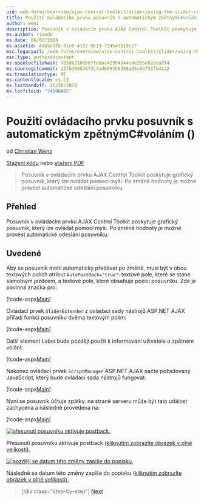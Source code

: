 ```yaml
---
uid: web-forms/overview/ajax-control-toolkit/slider/using-the-slider-control-with-auto-postback-cs
title: Použití ovládacího prvku posuvník s automatickým zpětnýmC#voláním () | Microsoft Docs
author: wenz
description: Posuvník v ovládacím prvku AJAX Control Toolkit poskytuje grafický posuvník, který lze ovládat pomocí myši. Je možné vytvořit posuvník pro autopost...
ms.author: riande
ms.date: 06/02/2008
ms.assetid: 4d85e9fb-91e6-41f2-9c13-754549b19c27
msc.legacyurl: /web-forms/overview/ajax-control-toolkit/slider/using-the-slider-control-with-auto-postback-cs
msc.type: authoredcontent
ms.openlocfilehash: 785d62108667fddac42994344cde265e82aca8f4
ms.sourcegitcommit: 22fbd8863672c4ad6693b8388ad5c8e753fb41a2
ms.translationtype: MT
ms.contentlocale: cs-CZ
ms.lasthandoff: 11/28/2019
ms.locfileid: "74598405"
---
```

# <a name="using-the-slider-control-with-auto-postback-c"></a>Použití ovládacího prvku posuvník s automatickým zpětnýmC#voláním ()

od [Christian Wenz](https://github.com/wenz)

[Stažení kódu](https://download.microsoft.com/download/9/3/f/93f8daea-bebd-4821-833b-95205389c7d0/Slider1.cs.zip) nebo [stažení PDF](https://download.microsoft.com/download/b/6/a/b6ae89ee-df69-4c87-9bfb-ad1eb2b23373/slider1CS.pdf)

> Posuvník v ovládacím prvku AJAX Control Toolkit poskytuje grafický posuvník, který lze ovládat pomocí myši. Po změně hodnoty je možné provést automatické odeslání posuvníku.

## <a name="overview"></a>Přehled

Posuvník v ovládacím prvku AJAX Control Toolkit poskytuje grafický posuvník, který lze ovládat pomocí myši. Po změně hodnoty je možné provést automatické odeslání posuvníku.

## <a name="steps"></a>Uvedené

Aby se posuvník mohl automaticky předávat po změně, musí být v obou textových polích atribut `AutoPostBack="true"`: textové pole, které se stane samotným jezdcem, a textové pole, které obsahuje pozici posuvníku. Zde je povinná značka pro:

[!code-aspx[Main](using-the-slider-control-with-auto-postback-cs/samples/sample1.aspx)]

Ovládací prvek `SliderExtender` z ovládací sady nástrojů ASP.NET AJAX přiřadí funkci posuvníku dvěma textovým polím:

[!code-aspx[Main](using-the-slider-control-with-auto-postback-cs/samples/sample2.aspx)]

Další element Label bude později použit k informování uživatele o zpětném volání:

[!code-aspx[Main](using-the-slider-control-with-auto-postback-cs/samples/sample3.aspx)]

Nakonec ovládací prvek `ScriptManager` ASP.NET AJAX načte požadovaný JavaScript, který bude ovládací sada nástrojů fungovat:

[!code-aspx[Main](using-the-slider-control-with-auto-postback-cs/samples/sample4.aspx)]

Nyní se posuvník účtuje zpátky. na straně serveru může být tato událost zachycena a následně provedena na:

[!code-aspx[Main](using-the-slider-control-with-auto-postback-cs/samples/sample5.aspx)]

[![přesunutí posuvníku aktivuje postback.](using-the-slider-control-with-auto-postback-cs/_static/image2.png)](using-the-slider-control-with-auto-postback-cs/_static/image1.png)

Přesunutí posuvníku aktivuje postback ([kliknutím zobrazíte obrázek v plné velikosti).](using-the-slider-control-with-auto-postback-cs/_static/image3.png)

[![později se datum této změny zapíše do popisku.](using-the-slider-control-with-auto-postback-cs/_static/image5.png)](using-the-slider-control-with-auto-postback-cs/_static/image4.png)

Následně se datum této změny zapíše do popisku ([kliknutím zobrazíte obrázek v plné velikosti).](using-the-slider-control-with-auto-postback-cs/_static/image6.png)

> [!div class="step-by-step"]
> [Next](databinding-the-slider-control-cs.md)
